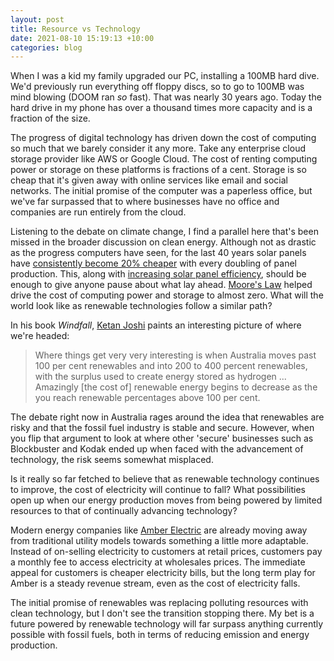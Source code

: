 ```yaml
---
layout: post
title: Resource vs Technology
date: 2021-08-10 15:19:13 +10:00
categories: blog
---
```


When I was a kid my family upgraded our PC, installing a 100MB hard dive. We'd previously run everything off floppy discs, so to go to 100MB was mind blowing (DOOM ran _so_ fast). That was nearly 30 years ago. Today the hard drive in my phone has over a thousand times more capacity and is a fraction of the size.

The progress of digital technology has driven down the cost of computing so much that we barely consider it any more. Take any enterprise cloud storage provider like AWS or Google Cloud. The cost of renting computing power or storage on these platforms is fractions of a cent. Storage is so cheap that it's given away with online services like email and social networks. The initial promise of the computer was a paperless office, but we've far surpassed that to where businesses have no office and companies are run entirely from the cloud.

Listening to the debate on climate change, I find a parallel here that's been missed in the broader discussion on clean energy. Although not as drastic as the progress computers have seen, for the last 40 years solar panels have [consistently become 20% cheaper](https://en.wikipedia.org/wiki/Solar_panel#Price) with every doubling of panel production. This, along with [increasing solar panel efficiency](https://en.wikipedia.org/wiki/Solar_cell_efficiency), should be enough to give anyone pause about what lay ahead. [Moore's Law](https://en.wikipedia.org/wiki/Moore%27s_law) helped drive the cost of computing power and storage to almost zero. What will the world look like as renewable technologies follow a similar path?

In his book _Windfall_, [Ketan Joshi](https://twitter.com/KetanJ0) paints an interesting picture of where we're headed: 

> Where things get very very interesting is when Australia moves past 100 per cent renewables and into 200 to 400 percent renewables, with the surplus used to create energy stored as hydrogen ... Amazingly [the cost of] renewable energy begins to decrease as the you reach renewable percentages above 100 per cent.

The debate right now in Australia rages around the idea that renewables are risky and that the fossil fuel industry is stable and secure. However, when you flip that argument to look at where other 'secure' businesses such as Blockbuster and Kodak ended up when faced with the advancement of technology, the risk seems somewhat misplaced.

Is it really so far fetched to believe that as renewable technology continues to improve, the cost of electricity will continue to fall? What possibilities open up when our energy production moves from being powered by limited resources to that of continually advancing technology? 

Modern energy companies like [Amber Electric](https://www.amber.com.au) are already moving away from traditional utility models towards something a little more adaptable. Instead of on-selling electricity to customers at retail prices, customers pay a monthly fee to access electricity at wholesales prices. The immediate appeal for customers is cheaper electricity bills, but the long term play for Amber is a steady revenue stream, even as the cost of electricity falls.

The initial promise of renewables was replacing polluting resources with clean technology, but I don't see the transition stopping there. My bet is a future powered by renewable technology will far surpass anything currently possible with fossil fuels, both in terms of reducing emission and energy production.